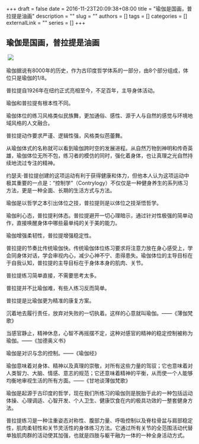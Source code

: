 +++
draft = false
date = 2016-11-23T20:09:38+08:00
title = "瑜伽是国画，普拉提是油画"
description = ""
slug = ""
authors = []
tags = []
categories = []
externalLink = ""
series = []
+++

## **瑜伽是国画，普拉提是油画**



​                 ![](https://oss.sssmoe.com/wp-content/uploads202406062149618.jpg)        



瑜伽据说有8000年的历史，作为古印度哲学体系的一部分，由8个部分组成，体位只是瑜伽的1/8。

普拉提自1926年在纽约正式亮相至今，不足百年，主导身体活动。

瑜伽和普拉提有根本性不同。

瑜伽体位的练习风格类似民族舞，更加通俗、感性、源于人与自然的感觉与环境地域风格的人文融合。

普拉提动作要求严谨、逻辑性强，风格类似芭蕾舞。

从瑜伽体式的名称就可以看到瑜伽跨时空的发展进程。从自然万物到神明和传奇英雄，瑜伽体位无所不包，练习者的模仿的同时，强化着身体，也让真理之光自然持续地流过专注的精神。

约瑟夫·普拉提创建的这项运动有利于获得健康和体力，但他本人认为这项运动中极其重要的一点是：“控制学”（Contrylogy）不仅仅是一种健身养生的系列练习方法，更是一种全面、长期的生活方式与方法。

瑜伽是以哲学之本引出体位之技，普拉提则是以体位之技渐悟哲学。

瑜伽利心态，普拉提利体态。普拉提避开一切心理暗示，通过针对性极强的简单动作，直接唤醒身体中哪些最单纯的关于美的能力。

瑜伽增强柔韧性，普拉提增强稳定性。

普拉提的节奏比传统瑜伽快。传统瑜伽体位练习要求将注意力放在身心感受上，学会同身体对话，学会审视内心，减少心神不宁、患得患失。瑜伽体位的主导目标在于自我认知，普拉提的主导目标在于身体本身的肌肉、关节。

普拉提练习简单直接，不需要思考太多。

普拉提并不比瑜伽难，有些人练习反而简单。

普拉提是比瑜伽更为精准的康复方案。

沉着地去履行责任，放弃对失败的一切执着。这样的心意就叫瑜伽。——《薄伽梵歌》

当感官静止，精神休息，心智不再摇摆不定，这种对感官的精神的稳定控制被称为瑜伽。——《加德奥义书》

瑜伽是对识与念的控制。——《瑜伽经》

瑜伽意味着对身体、精神以及真理的崇敬，对所有这些力量的驾驭；它也意味着对人类智力、大脑、情感、意志的规范；它还意味着精神的平衡，从而使一个人能够均衡地审视生活的所有方面。——《甘地谈薄伽梵歌》

瑜伽是起源于古印度的哲学，现在我们所练习的瑜伽则是脱胎于此的一种包括运动体操、心理调适、心智开发、个人卫生、健康饮食在内的极具功效的一整套健身方法。

普拉提练习是一种注重姿态对称性、腹部力量、呼吸控制以及脊柱骨盆与肩部稳定性，肌肉柔韧性和关节灵活性的身体练习方法。它通过所有关节的全范围活动代替单独肌肉群的活动使其加强，也就是四肢与躯干融为一体的一种全身活动方式。